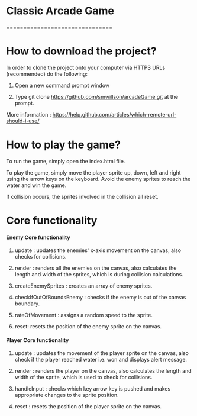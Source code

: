 # Classic Arcade Game

===============================

# How to download the project?

In order to clone the project onto your computer via HTTPS URLs (recommended) do the following:

1.  Open a new command prompt window

2.  Type git clone <https://github.com/smwillson/arcadeGame.git> at the prompt.

More information : <https://help.github.com/articles/which-remote-url-should-i-use/>

# How to play the game?

To run the game, simply open the index.html file.

 To play the game, simply move the player sprite up, down, left and right using the arrow keys on the keyboard.
 Avoid the enemy sprites to reach the water and win the game.

 If collision occurs, the sprites involved in the collision all reset.

# Core functionality

#### Enemy Core functionality

1. update : updates the enemies' x-axis movement on the canvas, also checks for collisions.

2. render : renders all the enemies on the canvas, also calculates the length and width of the sprites, which is during collision calculations.

3. createEnemySprites : creates an array of enemy sprites.

4. checkIfOutOfBoundsEnemy : checks if the enemy is out of the canvas boundary.

5. rateOfMovement : assigns a random speed to the sprite.

6. reset: resets the position of the enemy sprite on the canvas.


 #### Player Core functionality

1. update : updates the movement of the player sprite on the canvas, also check if the player reached water i.e. won and displays alert message.

2. render : renders the player on the canvas, also calculates the length and width of the sprite, which is used to check for collisions.

3. handleInput : checks which key arrow key is pushed and makes appropriate changes to the sprite position.

4. reset : resets the position of the player sprite on the canvas.

